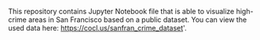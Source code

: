 This repository contains Jupyter Notebook file that is able to visualize high-crime areas in San Francisco based on a public dataset. You can view the used data here: https://cocl.us/sanfran_crime_dataset'.
